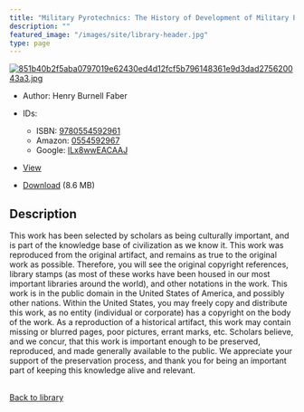 ```yaml
---
title: "Military Pyrotechnics: The History of Development of Military Pyrotechnics"
description: ""
featured_image: "/images/site/library-header.jpg"
type: page
---
```


<a href="https://drive.google.com/uc?export=view&id=1BR_FmrD_kMYYFALnvb_D3nnHJ08ZZ6Te" target="_blank">![851b40b2f5aba0797019e62430ed4d12fcf5b796148361e9d3dad275620043a3.jpg](https://drive.google.com/uc?export=view&id=1zB1lup0E83od5M1jDYrVXjowhfWC80G5)</a>
* Author: Henry Burnell Faber
* IDs:
  * ISBN: <a href="https://www.worldcat.org/isbn/9780554592961" target="_blank">9780554592961</a>
  * Amazon: <a href="https://www.amazon.com/dp/0554592967" target="_blank">0554592967</a>
  * Google: <a href="https://books.google.com/books?id=ILx8wwEACAAJ" target="_blank">ILx8wwEACAAJ</a>
* <a href="https://drive.google.com/uc?export=view&id=1BR_FmrD_kMYYFALnvb_D3nnHJ08ZZ6Te" target="_blank">View</a>

* [Download](https://drive.google.com/uc?export=download&id=1BR_FmrD_kMYYFALnvb_D3nnHJ08ZZ6Te) (8.6 MB)

## Description<div>
<p>This work has been selected by scholars as being culturally important, and is part of the knowledge base of civilization as we know it. This work was reproduced from the original artifact, and remains as true to the original work as possible. Therefore, you will see the original copyright references, library stamps (as most of these works have been housed in our most important libraries around the world), and other notations in the work. This work is in the public domain in the United States of America, and possibly other nations. Within the United States, you may freely copy and distribute this work, as no entity (individual or corporate) has a copyright on the body of the work. As a reproduction of a historical artifact, this work may contain missing or blurred pages, poor pictures, errant marks, etc. Scholars believe, and we concur, that this work is important enough to be preserved, reproduced, and made generally available to the public. We appreciate your support of the preservation process, and thank you for being an important part of keeping this knowledge alive and relevant.</p></div>

<br />[Back to library](/library/)
